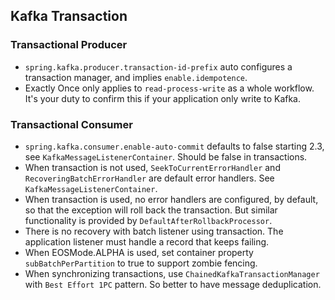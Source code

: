 ## Kafka Transaction

### Transactional Producer
- `spring.kafka.producer.transaction-id-prefix` auto configures a transaction manager, and implies `enable.idempotence`.
- Exactly Once only applies to `read-process-write` as a whole workflow. It's your duty to confirm this if your application only write to Kafka.

### Transactional Consumer
- `spring.kafka.consumer.enable-auto-commit` defaults to false starting 2.3, see `KafkaMessageListenerContainer`. Should be false in transactions.
- When transaction is not used, `SeekToCurrentErrorHandler` and `RecoveringBatchErrorHandler` are default error handlers. See `KafkaMessageListenerContainer`.
- When transaction is used, no error handlers are configured, by default, so that the exception will roll back the transaction. But similar functionality is provided by `DefaultAfterRollbackProcessor`.
- There is no recovery with batch listener using transaction. The application listener must handle a record that keeps failing.
- When EOSMode.ALPHA is used, set container property `subBatchPerPartition` to true to support zombie fencing. 
- When synchronizing transactions, use `ChainedKafkaTransactionManager` with `Best Effort 1PC` pattern. So better to have message deduplication.

